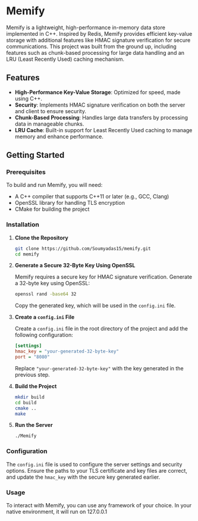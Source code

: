 # Memify

Memify is a lightweight, high-performance in-memory data store implemented in C++. Inspired by Redis, Memify provides efficient key-value storage with additional features like HMAC signature verification for secure communications. This project was built from the ground up, including features such as chunk-based processing for large data handling and an LRU (Least Recently Used) caching mechanism.

## Features

- **High-Performance Key-Value Storage**: Optimized for speed, made using C++.
- **Security**: Implements HMAC signature verification on both the server and client to ensure security.
- **Chunk-Based Processing**: Handles large data transfers by processing data in manageable chunks.
- **LRU Cache**: Built-in support for Least Recently Used caching to manage memory and enhance performance.

## Getting Started

### Prerequisites

To build and run Memify, you will need:

- A C++ compiler that supports C++11 or later (e.g., GCC, Clang)
- OpenSSL library for handling TLS encryption
- CMake for building the project

### Installation

1. **Clone the Repository**

    ```bash
    git clone https://github.com/Soumyadas15/memify.git
    cd memify
    ```

2. **Generate a Secure 32-Byte Key Using OpenSSL**

    Memify requires a secure key for HMAC signature verification. Generate a 32-byte key using OpenSSL:

    ```bash
    openssl rand -base64 32
    ```

    Copy the generated key, which will be used in the `config.ini` file.

3. **Create a `config.ini` File**

    Create a `config.ini` file in the root directory of the project and add the following configuration:

    ```ini
    [settings]
    hmac_key = "your-generated-32-byte-key"
    port = "8080"
    ```

    Replace `"your-generated-32-byte-key"` with the key generated in the previous step.

4. **Build the Project**

    ```bash
    mkdir build
    cd build
    cmake ..
    make
    ```

5. **Run the Server**

    ```bash
    ./Memify
    ```

### Configuration

The `config.ini` file is used to configure the server settings and security options. Ensure the paths to your TLS certificate and key files are correct, and update the `hmac_key` with the secure key generated earlier.

### Usage

To interact with Memify, you can use any framework of your choice. In your native environment, it will run on 127.0.0.1
